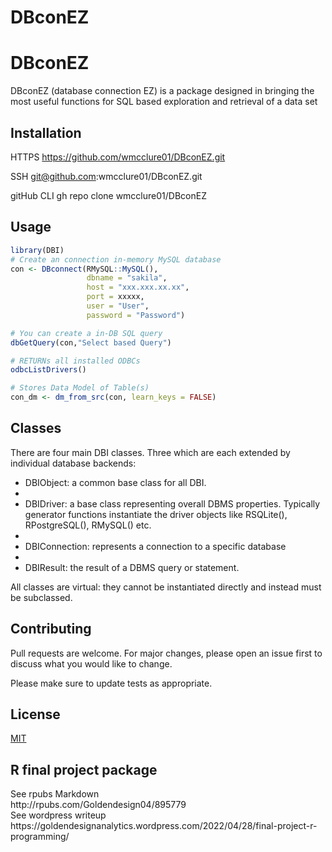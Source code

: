 # DBconEZ

# DBconEZ

DBconEZ (database connection EZ) is a package designed in bringing the most useful functions for SQL based exploration and retrieval of a data set

## Installation

HTTPS https://github.com/wmcclure01/DBconEZ.git

SSH git@github.com:wmcclure01/DBconEZ.git 

gitHub CLI gh repo clone wmcclure01/DBconEZ




## Usage

```r
library(DBI)
# Create an connection in-memory MySQL database
con <- DBconnect(RMySQL::MySQL(), 
                 dbname = "sakila", 
                 host = "xxx.xxx.xx.xx", 
                 port = xxxxx,
                 user = "User",
                 password = "Password")

# You can create a in-DB SQL query
dbGetQuery(con,"Select based Query")

# RETURNs all installed ODBCs 
odbcListDrivers()

# Stores Data Model of Table(s)
con_dm <- dm_from_src(con, learn_keys = FALSE) 
```
## Classes

There are four main DBI classes. Three which are each extended by individual database backends:
<ul>
<li>DBIObject: a common base class for all DBI.<li>

<li>DBIDriver: a base class representing overall DBMS properties. Typically generator functions instantiate the driver objects like RSQLite(), RPostgreSQL(), RMySQL() etc.<li>

<li>DBIConnection: represents a connection to a specific database <li>

<li>DBIResult: the result of a DBMS query or statement.</li>
</ul>

All classes are virtual: they cannot be instantiated directly and instead must be subclassed.
## Contributing
Pull requests are welcome. For major changes, please open an issue first to discuss what you would like to change.

Please make sure to update tests as appropriate.

## License
[MIT](https://choosealicense.com/licenses/mit/)

## R final project package
<p> See rpubs Markdown <br>
 http://rpubs.com/Goldendesign04/895779 <br>
  See wordpress writeup <br>
https://goldendesignanalytics.wordpress.com/2022/04/28/final-project-r-programming/
</p>
